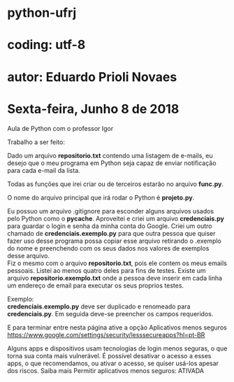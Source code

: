 # python-ufrj
# coding: utf-8
# autor: Eduardo Prioli Novaes
# Sexta-feira, Junho 8 de 2018

Aula de Python com o professor Igor

Trabalho a ser feito:

Dado um arquivo __repositorio.txt__ contendo uma listagem de e-mails, eu desejo que o meu programa em Python seja capaz de enviar notificação para cada e-mail da lista.

Todas as funções que irei criar ou de terceiros estarão no arquivo __func.py__.

O nome do arquivo principal que irá rodar o Python é __projeto.py__.

Eu possuo um arquivo .gitignore para esconder alguns arquivos usados pelo Python como o __pycache__. Aproveitei e criei um arquivo __credenciais.py__ para guardar o login e senha da minha conta do Google. Criei um outro chamado de __credenciais.exemplo.py__ para que outra pessoa que quiser fazer uso desse programa possa copiar esse arquivo retirando o .exemplo do nome e preenchendo com os seus dados nos valores de exemplos desse arquivo.   
Fiz o mesmo com o arquivo __repositorio.txt__, pois ele contem os meus emails pessoais. Listei ao menos quatro deles para fins de testes. Existe um arquivo __repositorio.exemplo.txt__ onde a pessoa deve inserir em cada linha um endereço de email para executar os seus proprios testes.

Exemplo:   
__credenciais.exemplo.py__ deve ser duplicado e renomeado para __credenciais.py__.
Em seguida deve-se preencher os campos requeridos.

E para terminar entre nesta página ative a opção Aplicativos menos seguros
https://www.google.com/settings/security/lesssecureapps?hl=pt-BR

Alguns apps e dispositivos usam tecnologias de login menos seguras, o que torna sua conta mais vulnerável. É possível desativar o acesso a esses apps, o que recomendamos, ou ativar o acesso, se quiser usá-los apesar dos riscos. Saiba mais
Permitir aplicativos menos seguros: ATIVADA
